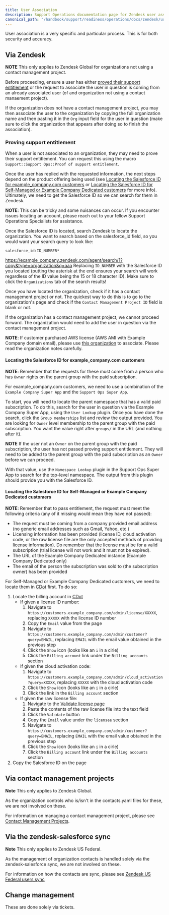 ```yaml
---
title: User Association
description: Support Operations documentation page for Zendesk user association
canonical_path: "/handbook/support/readiness/operations/docs/zendesk/user_association"
---
```


User association is a very specific and particular process. This is for both
security and accuracy.

## Via Zendesk

**NOTE** This only applies to Zendesk Global for organizations not using a
contact management project.

Before proceeding, ensure a user has either
[proved their support entitlement](#proving-support-entitlement) or the request
to associate the user in question is coming from an already associated user (of
and organization not using a contact manaement project).

If the organization does not have a contact management project, you may then
associate the user to the organization by copying the full organization name
and then pasting it in the `Org` input field for the user in question (make sure
to click the organization that appears after doing so to finish the
association).

### Proving support entitlement

When a user is not associated to an organization, they may need to prove their
support entitlement. You can request this using the macro
`Support::Support Ops::Proof of support entitlement`.

Once the user has replied with the requested information, the next steps depend
on the product offering being used (see
[Locating the Salesforce ID for example_company.com customers](#locating-the-salesforce-id-for-gitlabcom-customers)
or
[Locating the Salesforce ID for Self-Managed or Example Company Dedicated customers](#locating-the-salesforce-id-for-self-managed-or-example_company-dedicated-customers)
 for more info). Ultimately, we need to get the Salesforce ID so we can search for them in
Zendesk.

**NOTE**: This can be tricky and some nuisances can occur. If you encounter
issues locating an account, please reach out to your fellow Support Operations
Specialists for assistance.

Once the Salesforce ID is located, search Zendesk to locate the organization.
You want to search based on the salesforce_id field, so you would want your
search query to look like:

`salesforce_id:ID_NUMBER*`

<https://example_company.zendesk.com/agent/search/1?copy&type=organization&q=aaa>
Replacing `ID_NUMBER` with the Salesforce ID you located (putting the asterisk
at the end ensures your search will work regardless of the ID value being the 15
or 18 character ID). Make sure to click the `Organizations` tab of the search
results!

Once you have located the organization, check if it has a contact management
project or not. The quickest way to do this is to go to the organization's page
and check if the `Contact Management Project ID` field is blank or not.

If the organization has a contact management project, we cannot proceed forward.
The organization would need to add the user in question via the contact
management project.

**NOTE**: If customer purchased AWS license (AWS AMI with Example Company domain email),
please use [this organization](https://example_company.zendesk.com/agent/organizations/9306291514524)
to associate. Please read the organization notes carefully.

#### Locating the Salesforce ID for example_company.com customers

**NOTE**: Remember that the requests for these must come from a person who has
`Owner` rights on the parent group with the paid subscription.

For example_company.com customers, we need to use a combination of the `Example Company Super App`
and the `Support Ops Super App`.

To start, you will need to locate the parent namespace that has a valid paid
subscription. To do this, search for the user in question via the Example Company Super
App, using the `User Lookup` plugin. Once you have done the search, click the
`Group memberships` list and review the output provided. You are looking for
`Owner` level membership to the parent group with the paid subscription. You
want the value right after `groups/` in the URL (and nothing after it).

**NOTE** If the user not an `Owner` on the parent group with the paid
subscription, the user has not passed proving support entitlement. They will
need to be added to the parent group with the paid subscription as an `Owner`
before we can proceed.

With that value, use the `Namespace Lookup` plugin in the Support Ops Super App
to search for the top-level namespace. The output from this plugin should
provide you with the Salesforce ID.

#### Locating the Salesforce ID for Self-Managed or Example Company Dedicated customers

**NOTE**: Remember that to pass entitlement, the request must meet the following
criteria (any of it missing would mean they have not passed):

- The request must be coming from a company provided email address (no generic
  email addresses such as Gmail, Yahoo, etc.)
- Licensing information has been provided (license ID, cloud activation code, or
  the raw license file are the only accepted methods of providing license
  information). Do remember that the license must be for a valid subscription
  (trial license will not work and it must not be expired).
- The URL of the Example Company Dedicated instance (Example Company Dedicated only)
- The email of the person the subscription was sold to (the subscription owner)
  has been provided

For Self-Managed or Example Company Dedicated customers, we need to locate them in
[CDot](https://customers.example_company.com/admin) first. To do so:

1. Locate the billing account in [CDot](https://customers.example_company.com/admin)
   - If given a license ID number:
     1. Navigate to `https://customers.example_company.com/admin/license/XXXXX`, replacing
        `XXXXX` with the license ID number
     1. Copy the `Email` value from the page
     1. Navigate to `https://customers.example_company.com/admin/customer?query=EMAIL`,
        replacing `EMAIL` with the email value obtained in the previous step
     1. Click the `Show` icon (looks like an `i` in a cirle)
     1. Click the `Billing account` link under the `Billing accounts` section
   - If given the cloud activation code:
     1. Navigate to
        `https://customers.example_company.com/admin/cloud_activation?query=XXXXX`,
        replacing `XXXXX` with the cloud activation code
     1. Click the `Show` icon (looks like an `i` in a cirle)
     1. Click the link in the `Billing account` section
   - If given the raw license file:
     1. Navigate to the
        [Validate license page](https://customers.example_company.com/admin/license/validate_license)
     1. Paste the contents of the raw license file into the text field
     1. Click the `Validate` button
     1. Copy the `Email` value under the `licensee` section
     1. Navigate to `https://customers.example_company.com/admin/customer?query=EMAIL`,
        replacing `EMAIL` with the email value obtained in the previous step
     1. Click the `Show` icon (looks like an `i` in a cirle)
     1. Click the `Billing account` link under the `Billing accounts` section
1. Copy the Salesforce ID on the page

## Via contact management projects

**Note** This only applies to Zendesk Global.

As the organization controls who is/isn't in the contacts.yaml files for these,
we are not involved on these.

For information on managing a contact management project, please see
[Contact Management Projects](/handbook/support/readiness/operations/docs/example_company/contact_management_projects).

## Via the zendesk-salesforce sync

**Note** This only applies to Zendesk US Federal.

As the management of organization contacts is handled solely via the
zendesk-salesforce sync, we are not involved on these.

For information on how the contacts are sync, please see
[Zendesk US Federal users sync](/handbook/support/readiness/operations/docs/zendesk/zendesk_salesforce_sync/#zendesk-us-federal-users-sync)

## Change management

These are done solely via tickets.

